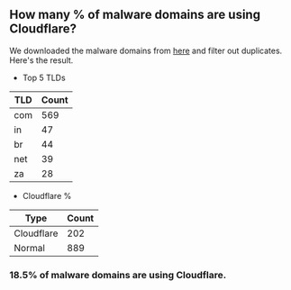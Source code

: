 ## How many % of malware domains are using Cloudflare?


We downloaded the malware domains from [here](https://urlhaus.abuse.ch) and filter out duplicates.
Here's the result.


[//]: # (start replacement)


- Top 5 TLDs

| TLD | Count |
| --- | --- |
| com | 569 |
| in | 47 |
| br | 44 |
| net | 39 |
| za | 28 |


- Cloudflare %

| Type | Count |
| --- | --- |
| Cloudflare | 202 |
| Normal | 889 |


### 18.5% of malware domains are using Cloudflare.
